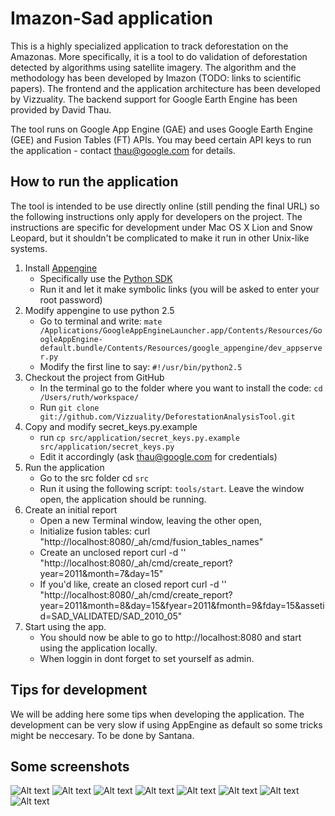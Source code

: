 Imazon-Sad application
======================

This is a highly specialized application to track deforestation on the Amazonas. More specifically,
it is a tool to do validation of deforestation detected by algorithms using satellite imagery.
The algorithm and the methodology has been developed by Imazon (TODO: links to scientific papers).
The frontend and the application architecture has been developed by Vizzuality. The backend support
for Google Earth Engine has been provided by David Thau. 

The tool runs on Google App Engine (GAE) and uses Google Earth Engine (GEE) and Fusion Tables (FT) APIs.
You may beed certain API keys to run the application - contact thau@google.com for details.

How to run the application
--------------------------

The tool is intended to be use directly online (still pending the final URL) so the following instructions
only apply for developers on the project. The instructions are specific for development under Mac OS X Lion
and Snow Leopard, but it shouldn't be complicated to make it run in other Unix-like systems.

1. Install [Appengine](http://code.google.com/intl/en/appengine/)
   * Specifically use the [Python SDK](http://code.google.com/intl/en/appengine/downloads.html#Google_App_Engine_SDK_for_Python)
   * Run it and let it make symbolic links (you will be asked to enter your root password)
2. Modify appengine to use python 2.5
   * Go to terminal and write: `mate /Applications/GoogleAppEngineLauncher.app/Contents/Resources/GoogleAppEngine-default.bundle/Contents/Resources/google_appengine/dev_appserver.py`
   * Modify the first line to say: `#!/usr/bin/python2.5`
3. Checkout the project from GitHub
   * In the terminal go to the folder where you want to install the code: `cd /Users/ruth/workspace/`
   * Run  `git clone git://github.com/Vizzuality/DeforestationAnalysisTool.git`
4. Copy and modify secret_keys.py.example
   * run `cp src/application/secret_keys.py.example src/application/secret_keys.py`
   * Edit it accordingly (ask thau@google.com for credentials)
5. Run the application
   * Go to the src folder cd `src`
   * Run it using the following script: `tools/start`. Leave the window open, the application should be running.
6. Create an initial report
   * Open a new Terminal window, leaving the other open,
   * Initialize fusion tables: curl "http://localhost:8080/_ah/cmd/fusion_tables_names"
   * Create an unclosed report curl -d '' "http://localhost:8080/_ah/cmd/create_report?year=2011&month=7&day=15"
   * If you'd like, create an closed report curl -d '' "http://localhost:8080/_ah/cmd/create_report?year=2011&month=8&day=15&fyear=2011&fmonth=9&fday=15&assetid=SAD_VALIDATED/SAD_2010_05"
7. Start using the app.
   * You should now be able to go to http://localhost:8080 and start using the application locally.
   * When loggin in dont forget to set yourself as admin.

Tips for development
---------------------
We will be adding here some tips when developing the application. The development can be very slow if using AppEngine as default so some tricks might be neccesary. To be done by Santana.

Some screenshots
---------------------
![Alt text](http://vizzuality.s3.amazonaws.com/blogImages/imazon/1.png)
![Alt text](http://vizzuality.s3.amazonaws.com/blogImages/imazon/2.png)
![Alt text](http://vizzuality.s3.amazonaws.com/blogImages/imazon/3.png)
![Alt text](http://vizzuality.s3.amazonaws.com/blogImages/imazon/4.png)
![Alt text](http://vizzuality.s3.amazonaws.com/blogImages/imazon/5.png)
![Alt text](http://vizzuality.s3.amazonaws.com/blogImages/imazon/6.png)
![Alt text](http://vizzuality.s3.amazonaws.com/blogImages/imazon/8.png)
![Alt text](http://vizzuality.s3.amazonaws.com/blogImages/imazon/9.png)

